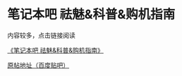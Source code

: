 # 笔记本吧 祛魅&科普&购机指南
内容较多，点击链接阅读

[《笔记本吧 祛魅&科普&购机指南》](https://www.kdocs.cn/l/chzEHrH90jRz)

[原帖地址（百度贴吧）](https://tieba.baidu.com/p/9715048973#)